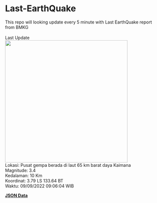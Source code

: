 # Last-EarthQuake
This repo will looking update every 5 minute with Last EarthQuake report from BMKG
<br>
<br>
Last Update
<br>
<img src="https://ews.bmkg.go.id/TEWS/data/20220909090604.mmi.jpg" width="400"/>
<br>
Lokasi: Pusat gempa berada di laut 65 km barat daya Kaimana <br>
Magnitude: 3.4 <br>
Kedalaman: 10 Km <br>
Koordinat: 3.79 LS 133.64 BT <br>
Waktu: 09/09/2022 09:06:04 WIB <br>

<a href="./data/data.json">**JSON Data**</a>
